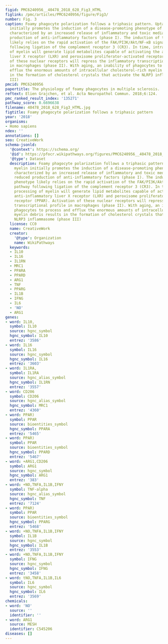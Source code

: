 ```yaml
---
figid: PMC6240956__40478_2018_628_Fig3_HTML
figlink: /pmc/articles/PMC6240956/figure/Fig3/
number: Fig. 3
caption: Foamy phagocyte polarization follows a triphasic pattern. Uptake of myelin
  initially promotes the induction of a disease-promoting phenotype of phagocytes,
  characterized by an increased release of inflammatory and toxic mediators, and reduced
  production of anti-inflammatory factors (phase I). The induction of this phenotype
  likely relies on the rapid activation of the FAK/PI3K/Akt/NF-κB signaling pathway
  following ligation of the complement receptor 3 (CR3). In time, intracellular processing
  of myelin will generate lipid metabolites capable of activating the anti-inflammatory
  liver X receptor (LXR) and peroxisome proliferator-activated receptor (PPAR). Activation
  of these nuclear receptors will repress the inflammatory transcriptional profile
  in macrophages (phase II). With aging, an inability of phagocytes to process and
  efflux the enormous amounts of intracellular cholesterol-rich myelin debris results
  in the formation of cholesterol crystals that activate the NLRP3 inflammasome (phase
  III)
pmcid: PMC6240956
papertitle: The physiology of foamy phagocytes in multiple sclerosis.
reftext: Elien Grajchen, et al. Acta Neuropathol Commun. 2018;6:124.
pmc_ranked_result_index: '135271'
pathway_score: 0.6696638
filename: 40478_2018_628_Fig3_HTML.jpg
figtitle: Foamy phagocyte polarization follows a triphasic pattern
year: '2018'
organisms:
- Homo sapiens
ndex: ''
annotations: []
seo: CreativeWork
schema-jsonld:
  '@context': https://schema.org/
  '@id': https://pfocr.wikipathways.org/figures/PMC6240956__40478_2018_628_Fig3_HTML.html
  '@type': Dataset
  description: Foamy phagocyte polarization follows a triphasic pattern. Uptake of
    myelin initially promotes the induction of a disease-promoting phenotype of phagocytes,
    characterized by an increased release of inflammatory and toxic mediators, and
    reduced production of anti-inflammatory factors (phase I). The induction of this
    phenotype likely relies on the rapid activation of the FAK/PI3K/Akt/NF-κB signaling
    pathway following ligation of the complement receptor 3 (CR3). In time, intracellular
    processing of myelin will generate lipid metabolites capable of activating the
    anti-inflammatory liver X receptor (LXR) and peroxisome proliferator-activated
    receptor (PPAR). Activation of these nuclear receptors will repress the inflammatory
    transcriptional profile in macrophages (phase II). With aging, an inability of
    phagocytes to process and efflux the enormous amounts of intracellular cholesterol-rich
    myelin debris results in the formation of cholesterol crystals that activate the
    NLRP3 inflammasome (phase III)
  license: CC0
  name: CreativeWork
  creator:
    '@type': Organization
    name: WikiPathways
  keywords:
  - IL10
  - IL16
  - IL1RN
  - MRC1
  - PPARA
  - PPARD
  - ARG1
  - TNF
  - PPARG
  - IL1B
  - IFNG
  - IL6
  - 'NO'
  - ARG1
genes:
- word: IL10,
  symbol: IL10
  source: hgnc_symbol
  hgnc_symbol: IL10
  entrez: '3586'
- word: IL16
  symbol: IL16
  source: hgnc_symbol
  hgnc_symbol: IL16
  entrez: '3603'
- word: IL1RA,
  symbol: IL1RA
  source: hgnc_alias_symbol
  hgnc_symbol: IL1RN
  entrez: '3557'
- word: CD206
  symbol: CD206
  source: hgnc_alias_symbol
  hgnc_symbol: MRC1
  entrez: '4360'
- word: PPAR)
  symbol: PPAR
  source: bioentities_symbol
  hgnc_symbol: PPARA
  entrez: '5465'
- word: PPAR)
  symbol: PPAR
  source: bioentities_symbol
  hgnc_symbol: PPARD
  entrez: '5467'
- word: +ARG1,CD206
  symbol: ARG1
  source: hgnc_symbol
  hgnc_symbol: ARG1
  entrez: '383'
- word: +NO,TNFA,IL1B,IFNY
  symbol: TNF-alpha
  source: hgnc_alias_symbol
  hgnc_symbol: TNF
  entrez: '7124'
- word: PPAR)
  symbol: PPAR
  source: bioentities_symbol
  hgnc_symbol: PPARG
  entrez: '5468'
- word: +NO,TNFA,IL1B,IFNY
  symbol: IL1B
  source: hgnc_symbol
  hgnc_symbol: IL1B
  entrez: '3553'
- word: +NO,TNFA,IL1B,IFNY
  symbol: IFNG
  source: hgnc_symbol
  hgnc_symbol: IFNG
  entrez: '3458'
- word: tNO,TNFA,IL1B,IL6
  symbol: IL6
  source: hgnc_symbol
  hgnc_symbol: IL6
  entrez: '3569'
chemicals:
- word: 'NO'
  source: ''
  identifier: ''
- word: ARG1
  source: MESH
  identifier: C545206
diseases: []
---
```

